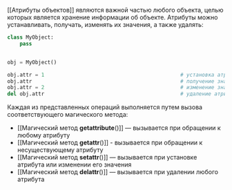 

[[Атрибуты объектов]] являются важной частью любого объекта, целью которых является хранение информации об объекте. Атрибуты можно устанавливать, получать, изменять их значения, а также удалять:

```python
class MyObject:
    pass


obj = MyObject()

obj.attr = 1                                            # установка атрибута
obj.attr                                                # получение значения атрибута
obj.attr = 2                                            # изменение значения атрибута
del obj.attr                                            # удаление атрибута
```

Каждая из представленных операций выполняется путем вызова соответствующего магического метода:

- [[Магический метод __getattribute__()]] — вызывается при обращении к любому атрибуту
- [[Магический метод __getattr__()]] - вызывается при обращении к несуществующему атрибуту
- [[Магический метод __setattr__()]] — вызывается при установке атрибута или изменении его значения
- [[Магический метод __delattr__()]] — вызывается при удалении любого атрибута